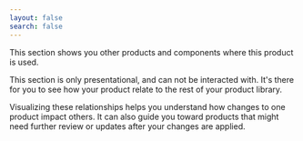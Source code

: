 ```yaml
---
layout: false
search: false
---
```


<script setup>
import { useData } from 'vitepress'
import MinidocStyles from '../MinidocStyles.vue'
const { site, frontmatter } = useData()
</script>

<MinidocStyles />

This section shows you other products and components where this product is used.

This section is only presentational, and can not be interacted with. It's there for you to see how your product relate to the rest of your product library.

Visualizing these relationships helps you understand how changes to one product impact others. It can also guide you toward products that might need further review or updates after your changes are applied.
